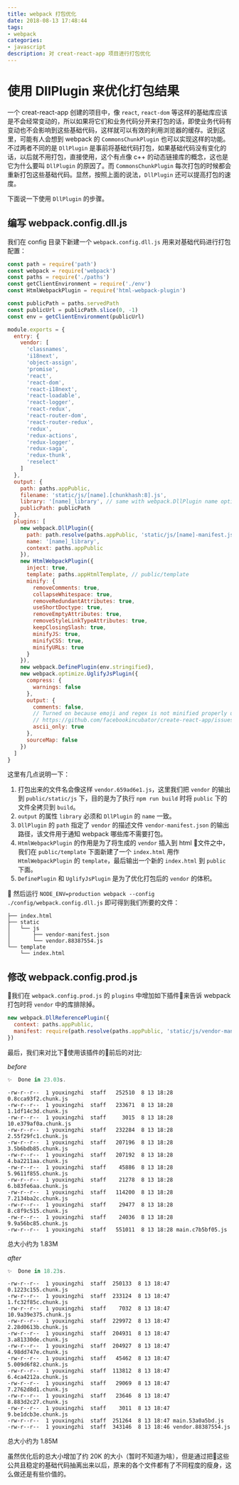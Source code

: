 ```yaml
---
title: webpack 打包优化
date: 2018-08-13 17:48:44
tags:
- webpack
categories:
- javascript
description: 对 creat-react-app 项目进行打包优化
---
```


# 使用 DllPlugin 来优化打包结果
一个 creat-react-app 创建的项目中，像 `react`, `react-dom` 等这样的基础库应该是不会经常变动的，所以如果将它们和业务代码分开来打包的话，即使业务代码有变动也不会影响到这些基础代码，这样就可以有效的利用浏览器的缓存。说到这里，可能有人会想到 webpack 的 `CommonsChunkPlugin` 也可以实现这样的功能。不过两者不同的是 `DllPlugin` 是事前将基础代码打包，如果基础代码没有变化的话，以后就不用打包，直接使用，这个有点像 c++ 的动态链接库的概念，这也是它为什么要叫 `DllPlugin` 的原因了。而 `CommonsChunkPlugin` 每次打包的时候都会重新打包这些基础代码。显然，按照上面的说法，`DllPlugin` 还可以提高打包的速度。

下面说一下使用 `DllPlugin` 的步骤。

## 编写 webpack.config.dll.js
我们在 config 目录下新建一个 `webpack.config.dll.js` 用来对基础代码进行打包配置：

```javascript
const path = require('path')
const webpack = require('webpack')
const paths = require('./paths')
const getClientEnvironment = require('./env')
const HtmlWebpackPlugin = require('html-webpack-plugin')

const publicPath = paths.servedPath
const publicUrl = publicPath.slice(0, -1)
const env = getClientEnvironment(publicUrl)

module.exports = {
  entry: {
    vendor: [
      'classnames',
      'i18next',
      'object-assign',
      'promise',
      'react',
      'react-dom',
      'react-i18next',
      'react-loadable',
      'react-logger',
      'react-redux',
      'react-router-dom',
      'react-router-redux',
      'redux',
      'redux-actions',
      'redux-logger',
      'redux-saga',
      'redux-thunk',
      'reselect'
    ]
  },
  output: {
    path: paths.appPublic,
    filename: 'static/js/[name].[chunkhash:8].js',
    library: '[name]_library', // same with webpack.DllPlugin name option
    publicPath: publicPath
  },
  plugins: [
    new webpack.DllPlugin({
      path: path.resolve(paths.appPublic, 'static/js/[name]-manifest.json'),
      name: '[name]_library',
      context: paths.appPublic
    }),
    new HtmlWebpackPlugin({
      inject: true,
      template: paths.appHtmlTemplate, // public/template
      minify: {
        removeComments: true,
        collapseWhitespace: true,
        removeRedundantAttributes: true,
        useShortDoctype: true,
        removeEmptyAttributes: true,
        removeStyleLinkTypeAttributes: true,
        keepClosingSlash: true,
        minifyJS: true,
        minifyCSS: true,
        minifyURLs: true
      }
    }),
    new webpack.DefinePlugin(env.stringified),
    new webpack.optimize.UglifyJsPlugin({
      compress: {
        warnings: false
      },
      output: {
        comments: false,
        // Turned on because emoji and regex is not minified properly using default
        // https://github.com/facebookincubator/create-react-app/issues/2488
        ascii_only: true
      },
      sourceMap: false
    })
  ]
}
```

这里有几点说明一下：
1. 打包出来的文件名会像这样 `vendor.659ad6e1.js`，这里我们把 `vendor` 的输出到 `public/static/js` 下，目的是为了执行 `npm run build` 时将 `public` 下的文件全拷贝到 `build`。
2. `output` 的属性 `library` 必须和 `DllPlugin` 的 `name` 一致。
3. `DllPlugin` 的 `path` 指定了 `vendor` 的描述文件 `vendor-manifest.json` 的输出路径，该文件用于通知 webpack 哪些库不需要打包。
4. `HtmlWebpackPlugin` 的作用是为了将生成的 `vendor` 插入到 html 文件之中，我们在 `public/template` 下面新建了一个 `index.html` 用作 `HtmlWebpackPlugin` 的 `template`，最后输出一个新的 `index.html` 到 `public` 下面。
5. `DefinePlugin` 和 `UglifyJsPlugin` 是为了优化打包后的 `vendor` 的体积。


然后运行 `NODE_ENV=production webpack --config ./config/webpack.config.dll.js` 即可得到我们所要的文件：

```
├── index.html
├── static
│   └── js
│       ├── vendor-manifest.json
│       └── vendor.88387554.js
└── template
    └── index.html
```

## 修改 webpack.config.prod.js
我们在 `webpack.config.prod.js` 的 `plugins` 中增加如下插件来告诉 webpack 打包时将 `vendor` 中的库排除掉。

```javascript
new webpack.DllReferencePlugin({
  context: paths.appPublic,
  manifest: require(path.resolve(paths.appPublic, 'static/js/vendor-manifest.json'))
})
```

最后，我们来对比下使用该插件的前后的对比:

*before*
```javascript
✨  Done in 23.03s.
```

```
-rw-r--r--  1 youxingzhi  staff   252510  8 13 18:28 0.8cca93f2.chunk.js
-rw-r--r--  1 youxingzhi  staff   233671  8 13 18:28 1.1df14c3d.chunk.js
-rw-r--r--  1 youxingzhi  staff     3015  8 13 18:28 10.e379af0a.chunk.js
-rw-r--r--  1 youxingzhi  staff   232284  8 13 18:28 2.55f29fc1.chunk.js
-rw-r--r--  1 youxingzhi  staff   207196  8 13 18:28 3.5b6bdb85.chunk.js
-rw-r--r--  1 youxingzhi  staff   207192  8 13 18:28 4.ba2211aa.chunk.js
-rw-r--r--  1 youxingzhi  staff    45886  8 13 18:28 5.9611f855.chunk.js
-rw-r--r--  1 youxingzhi  staff    21278  8 13 18:28 6.b83fe6aa.chunk.js
-rw-r--r--  1 youxingzhi  staff   114200  8 13 18:28 7.2134ba2c.chunk.js
-rw-r--r--  1 youxingzhi  staff    29477  8 13 18:28 8.c8f9c515.chunk.js
-rw-r--r--  1 youxingzhi  staff    24036  8 13 18:28 9.9a56bc85.chunk.js
-rw-r--r--  1 youxingzhi  staff   551011  8 13 18:28 main.c7b5bf05.js
```

总大小约为 1.83M


*after*

```javascript
✨  Done in 18.23s.
```

```
-rw-r--r--  1 youxingzhi  staff  250133  8 13 18:47 0.1223c155.chunk.js
-rw-r--r--  1 youxingzhi  staff  233124  8 13 18:47 1.fc32f85c.chunk.js
-rw-r--r--  1 youxingzhi  staff    7032  8 13 18:47 10.9a39e375.chunk.js
-rw-r--r--  1 youxingzhi  staff  229972  8 13 18:47 2.28d0613b.chunk.js
-rw-r--r--  1 youxingzhi  staff  204931  8 13 18:47 3.a81330de.chunk.js
-rw-r--r--  1 youxingzhi  staff  204927  8 13 18:47 4.98dd747e.chunk.js
-rw-r--r--  1 youxingzhi  staff   45462  8 13 18:47 5.009d6f82.chunk.js
-rw-r--r--  1 youxingzhi  staff  113812  8 13 18:47 6.4ca4212a.chunk.js
-rw-r--r--  1 youxingzhi  staff   29069  8 13 18:47 7.2762d8d1.chunk.js
-rw-r--r--  1 youxingzhi  staff   23646  8 13 18:47 8.883d2c27.chunk.js
-rw-r--r--  1 youxingzhi  staff    3011  8 13 18:47 9.be1dcb3e.chunk.js
-rw-r--r--  1 youxingzhi  staff  251264  8 13 18:47 main.53a0a5bd.js
-rw-r--r--  1 youxingzhi  staff  343146  8 13 18:46 vendor.88387554.js
```

总大小约为 1.85M


虽然优化后的总大小增加了约 20K 的大小（暂时不知道为啥），但是通过把这些公共且稳定的基础代码抽离出来以后，原来的各个文件都有了不同程度的瘦身，这么做还是有些价值的。